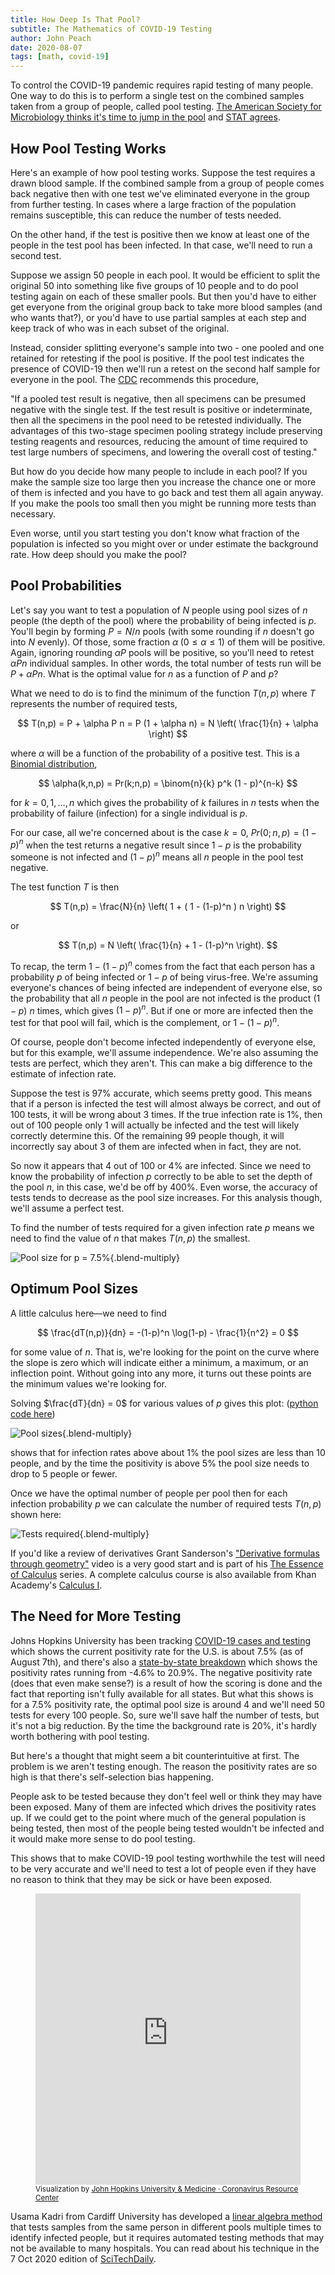 ```yaml
---
title: How Deep Is That Pool?
subtitle: The Mathematics of COVID-19 Testing
author: John Peach
date: 2020-08-07
tags: [math, covid-19]
---
```


To control the COVID-19 pandemic requires rapid testing of many people. One way to do this is to perform a single test on the combined samples taken from a group of people, called pool testing. [The American Society for Microbiology thinks it's time to jump in the pool](https://asm.org/Articles/2020/July/COVID-19-Pool-Testing-Is-It-Time-to-Jump-In) and [STAT agrees](https://www.statnews.com/2020/06/26/pool-testing-covid-19/).

## How Pool Testing Works

Here's an example of how pool testing works. Suppose the test requires a drawn blood sample. If the combined sample from a group of people comes back negative then with one test we've eliminated everyone in the group from further testing. In cases where a large fraction of the population remains susceptible, this can reduce the number of tests needed.

On the other hand, if the test is positive then we know at least one of the people in the test pool has been infected. In that case, we'll need to run a second test.

Suppose we assign 50 people in each pool. It would be efficient to split the original 50 into something like five groups of 10 people and to do pool testing again on each of these smaller pools. But then you'd have to either get everyone from the original group back to take more blood samples (and who wants that?), or you'd have to use partial samples at each step and keep track of who was in each subset of the original.

Instead, consider splitting everyone's sample into two - one pooled and one retained for retesting if the pool is positive. If the pool test indicates the presence of COVID-19 then we'll run a retest on the second half sample for everyone in the pool. The [CDC](https://www.cdc.gov/coronavirus/2019-ncov/lab/pooling-procedures.html) recommends this procedure,

"If a pooled test result is negative, then all specimens can be presumed negative with the single test. If the test result is positive or indeterminate, then all the specimens in the pool need to be retested individually. The advantages of this two-stage specimen pooling strategy include preserving testing reagents and resources, reducing the amount of time required to test large numbers of specimens, and lowering the overall cost of testing."

But how do you decide how many people to include in each pool? If you make the sample size too large then you increase the chance one or more of them is infected and you have to go back and test them all again anyway. If you make the pools too small then you might be running more tests than necessary.

Even worse, until you start testing you don't know what fraction of the population is infected so you might over or under estimate the background rate. How deep should you make the pool?

## Pool Probabilities

Let's say you want to test a population of $N$ people using pool sizes of $n$ people (the depth of the pool) where the probability of being infected is $p$. You'll begin by forming $P = N/n$ pools (with some rounding if $n$ doesn't go into $N$ evenly). Of those, some fraction $\alpha \; (0 \leq \alpha \leq 1)$ of them will be positive. Again, ignoring rounding $\alpha P$ pools will be positive, so you'll need to retest $\alpha P n$ individual samples. In other words, the total number of tests run will be $P + \alpha P n$. What is the optimal value for $n$ as a function of $P$ and $p$?

What we need to do is to find the minimum of the function $T(n,p)$ where $T$ represents the number of required tests,

$$
T(n,p) = P + \alpha P n = P (1 + \alpha n) = N \left( \frac{1}{n} + \alpha \right)
$$

where $\alpha$ will be a function of the probability of a positive test. This is a [Binomial distribution](https://en.m.wikipedia.org/wiki/Binomial_distribution),

$$
\alpha(k,n,p) = Pr(k;n,p) = \binom{n}{k} p^k (1 - p)^{n-k}
$$

for $k = 0,1, \ldots, n$ which gives the probability of $k$ failures in $n$ tests when the probability of failure (infection) for a single individual is $p$.

For our case, all we're concerned about is the case $k = 0$, $Pr(0;n,p) = (1-p)^n$ when the test returns a negative result since $1-p$ is the probability someone is not infected and $(1-p)^n$ means all $n$ people in the pool test negative.

The test function $T$ is then

$$
 T(n,p) = \frac{N}{n} \left( 1 + ( 1 - (1-p)^n ) n \right)
$$

or

$$
T(n,p) =  N \left( \frac{1}{n} + 1 - (1-p)^n \right).
$$

To recap, the term $1 - (1-p)^n$ comes from the fact that each person has a probability $p$ of being infected or $1-p$ of being virus-free. We're assuming everyone's chances of being infected are independent of everyone else, so the probability that all $n$ people in the pool are not infected is the product $(1-p)$ $n$ times, which gives $(1-p)^n$. But if one or more are infected then the test for that pool will fail, which is the complement, or $1 - (1-p)^n$.

Of course, people don't become infected independently of everyone else, but for this example, we'll assume independence. We're also assuming the tests are perfect, which they aren't. This can make a big difference to the estimate of infection rate.

Suppose the test is 97% accurate, which seems pretty good. This means that if a person is infected the test will almost always be correct, and out of 100 tests, it will be wrong about 3 times. If the true infection rate is 1%, then out of 100 people only 1 will actually be infected and the test will likely correctly determine this. Of the remaining 99 people though, it will incorrectly say about 3 of them are infected when in fact, they are not.

So now it appears that 4 out of 100 or 4% are infected. Since we need to know the probability of infection $p$ correctly to be able to set the depth of the pool $n$, in this case, we'd be off by 400%. Even worse, the accuracy of tests tends to decrease as the pool size increases. For this analysis though, we'll assume a perfect test.

To find the number of tests required for a given infection rate $p$ means we need to find the value of $n$ that makes $T(n,p)$ the smallest.

![Pool size for p = 7.5%](/assets/img/how-deep-is-the-pool/pool-size-p-seven-half.svg){.blend-multiply}

## Optimum Pool Sizes

A little calculus here—we need to find

$$
\frac{dT(n,p)}{dn} = -(1-p)^n \log(1-p) - \frac{1}{n^2} = 0
$$

for some value of $n$. That is, we're looking for the point on the curve where the slope is zero which will indicate either a minimum, a maximum, or an inflection point. Without going into any more, it turns out these points are the minimum values we're looking for.

Solving $\frac{dT}{dn} = 0$ for various values of $p$ gives this plot: ([python code here](https://gist.github.com/JanDW/2d555feb2967fd7fb3bb7525e03c2506))

![Pool sizes](/assets/img/how-deep-is-the-pool/pool-sizes.svg){.blend-multiply}

shows that for infection rates above about 1% the pool sizes are less than 10 people, and by the time the positivity is above 5% the pool size needs to drop to 5 people or fewer.

Once we have the optimal number of people per pool then for each infection probability $p$ we can calculate the number of required tests $T(n,p)$ shown here:

![Tests required](/assets/img/how-deep-is-the-pool/tests-required.svg){.blend-multiply}

If you'd like a review of derivatives Grant Sanderson's ["Derivative formulas through geometry"](https://www.youtube.com/watch?v=S0_qX4VJhMQ) video is a very good start and is part of his [The Essence of Calculus](https://www.youtube.com/watch?v=WUvTyaaNkzM) series. A complete calculus course is also available from Khan Academy's [Calculus I](https://www.khanacademy.org/math/calculus-1).

## The Need for More Testing

Johns Hopkins University has been tracking [COVID-19 cases and testing](https://coronavirus.jhu.edu/testing/individual-states) which shows the current positivity rate for the U.S. is about 7.5% (as of August 7th), and there's also a [state-by-state breakdown](https://coronavirus.jhu.edu/testing/tracker/overview) which shows the positivity rates running from -4.6% to 20.9%. The negative positivity rate (does that even make sense?) is a result of how the scoring is done and the fact that reporting isn't fully available for all states. But what this shows is for a 7.5% positivity rate, the optimal pool size is around 4 and we'll need 50 tests for every 100 people. So, sure we'll save half the number of tests, but it's not a big reduction. By the time the background rate is 20%, it's hardly worth bothering with pool testing.

But here's a thought that might seem a bit counterintuitive at first. The problem is we aren't testing enough. The reason the positivity rates are so high is that there's self-selection bias happening.

People ask to be tested because they don't feel well or think they may have been exposed. Many of them are infected which drives the positivity rates up. If we could get to the point where much of the general population is being tested, then most of the people being tested wouldn't be infected and it would make more sense to do pool testing.

This shows that to make COVID-19 pool testing worthwhile the test will need to be very accurate and we'll need to test a lot of people even if they have no reason to think that they may be sick or have been exposed.

<figure class="my-12">
  <iframe title="Embed" src="https://coronavirus.jhu.edu/embed/testing/state-data/testing_per_state_US.html" width="736" height="466" allowfullscreen="" frameborder="no" style="max-width: 100%" class="panel"></iframe>
  <figcaption>
  <small class="text-blue-600">Visualization by <a href="https://coronavirus.jhu.edu/testing/individual-states" rel="external">John Hopkins University &amp; Medicine &middot; Coronavirus Resource Center</a></small>
  </figcaption>
</figure>

Usama Kadri from Cardiff University has developed a [linear algebra method](https://www.tandfonline.com/doi/full/10.1080/20476965.2020.1817801) that tests samples from the same person in different pools multiple times to identify infected people, but it requires automated testing methods that may not be available to many hospitals. You can read about his technique in the 7 Oct 2020 edition of [SciTechDaily](https://scitechdaily.com/simple-algebra-enables-faster-large-volume-covid-19-testing/).
